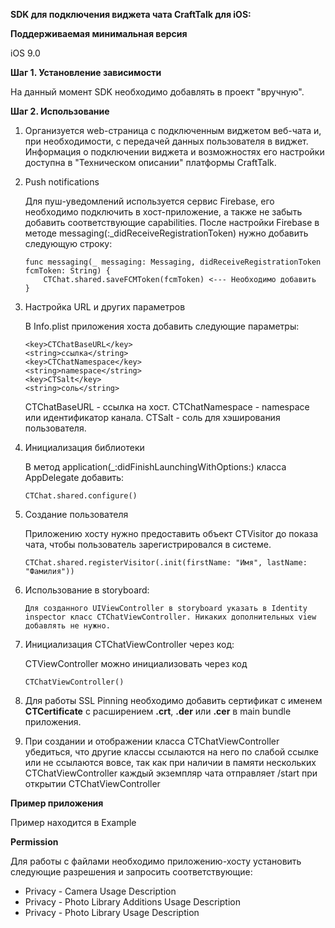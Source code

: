 **SDK для подключения виджета чата CraftTalk для iOS:**

**Поддерживаемая минимальная версия**

iOS 9.0

**Шаг 1. Установление зависимости**

На данный момент SDK необходимо добавлять в проект "вручную".
    
**Шаг 2. Использование**
1. Организуется web-страница с подключенным виджетом веб-чата и, при необходимости, с передачей данных пользователя в виджет. Информация о подключении виджета и возможностях его настройки доступна в "Техническом описании" платформы CraftTalk.

2. Push notifications
    
    Для пуш-уведомлений используется сервис Firebase, его необходимо подключить в хост-приложение, а также не забыть добавить соответствующие capabilities.
    После настройки Firebase в методе messaging(:_didReceiveRegistrationToken) нужно добавить следующую строку:
    
     ```
     func messaging(_ messaging: Messaging, didReceiveRegistrationToken fcmToken: String) {
         CTChat.shared.saveFCMToken(fcmToken) <--- Необходимо добавить
     }
    
3. Настройка URL и других параметров

    В Info.plist приложения хоста добавить следующие параметры:
    ```
    <key>CTChatBaseURL</key>
    <string>ссылка</string>
    <key>CTChatNamespace</key>
    <string>namespace</string>
    <key>CTSalt</key>
    <string>соль</string>
   ```
   
    CTChatBaseURL - ссылка на хост.
    CTChatNamespace - namespace или идентификатор канала.
    CTSalt - соль для хэширования пользователя.
    
4. Инициализация библиотеки
    
    В метод application(_:didFinishLaunchingWithOptions:) класса AppDelegate добавить:
    ```
    CTChat.shared.configure()
    
5. Создание пользователя
    
    Приложению хосту нужно предоставить объект CTVisitor до показа чата, чтобы пользователь зарегистрировался в системе.
    ```
    CTChat.shared.registerVisitor(.init(firstName: "Имя", lastName: "Фамилия"))

6. Использование в storyboard:

    ```
    Для созданного UIViewController в storyboard указать в Identity inspector класс CTChatViewController. Никаких дополнительных view добавлять не нужно.
    
7. Инициализация CTChatViewController через код:
    
    CTViewController можно инициализовать через код 

    ```
    CTChatViewController()
    
8.  Для работы SSL Pinning необходимо добавить сертификат с именем **CTCertificate** с расширением **.crt**, **.der** или **.cer** в main bundle приложения. 

9. При создании и отображении класса CTChatViewController убедиться, что другие классы ссылаются на него по слабой ссылке или не ссылаются вовсе, так как при наличии в памяти нескольких CTChatViewController каждый экземпляр чата отправляет /start при открытии CTChatViewController

**Пример приложения**

Пример находится в Example

**Permission**

Для работы с файлами необходимо приложению-хосту установить следующие разрешения и запросить соответствующие:

- Privacy - Camera Usage Description
- Privacy - Photo Library Additions Usage Description
- Privacy - Photo Library Usage Description
